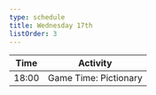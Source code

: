 ```yaml
---
type: schedule
title: Wednesday 17th
listOrder: 3
---
```


| Time  | Activity              |
|-------|-----------------------|
| 18:00 | Game Time: Pictionary |
